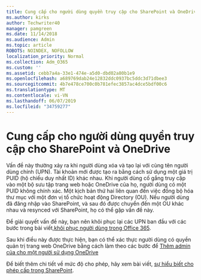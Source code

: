 ```yaml
---
title: Cung cấp cho người dùng quyền truy cập cho SharePoint và OneDrive
ms.author: kirks
author: Techwriter40
manager: pamgreen
ms.date: 11/14/2018
ms.audience: Admin
ms.topic: article
ROBOTS: NOINDEX, NOFOLLOW
localization_priority: Normal
ms.collection: Adm_O365
ms.custom: ''
ms.assetid: cebb7a4a-33e1-474e-a5d0-dbd02a80b1e9
ms.openlocfilehash: a689769dab24e12832ddc0937bc5ddc3d71dbee3
ms.sourcegitcommit: 4b7e478ce700c0b781efec3857ac4dce5bdf00c6
ms.translationtype: MT
ms.contentlocale: vi-VN
ms.lasthandoff: 06/07/2019
ms.locfileid: "34759277"
---
```

# <a name="give-users-access-to-sharepoint-and-onedrive"></a>Cung cấp cho người dùng quyền truy cập cho SharePoint và OneDrive

Vấn đề này thường xảy ra khi người dùng xóa và tạo lại với cùng tên người dùng chính (UPN). Tài khoản mới được tạo ra bằng cách sử dụng một giá trị PUID (hộ chiếu duy nhất ID) khác nhau. Khi người dùng cố gắng truy cập vào một bộ sưu tập trang web hoặc OneDrive của họ, người dùng có một PUID không chính xác. Một kịch bản thứ hai liên quan đến việc đồng bộ hóa thư mục với một đơn vị tổ chức hoạt động Directory (OU). Nếu người dùng đã đăng nhập vào SharePoint, và sau đó được chuyển đến một OU khác nhau và resynced với SharePoint, họ có thể gặp vấn đề này.

Để giải quyết vấn đề này, bạn nên khôi phục lại các UPN ban đầu với các bước trong bài viết,[khôi phục người dùng trong Office 365](https://docs.microsoft.com/office365/admin/add-users/restore-user?view=o365-worldwide).

Sau khi điều này được thực hiện, bạn có thể xác thực người dùng có quyền quản trị trang web OneDrive bằng cách làm theo các bước để [Thêm admin của cho một người sử dụng OneDrive](https://docs.microsoft.com/sharepoint/manage-user-profiles?redirectSourcePath=%252fen-us%252farticle%252fmanage-user-profiles-in-the-sharepoint-admin-center-494bec9c-6654-41f0-920f-f7f937ea9723#add-and-remove-admins-for-a-users-onedrive)

Để biết thêm chi tiết về mức độ cho phép, hãy xem bài viết, [sự hiểu biết cho phép cấp trong SharePoint](https://docs.microsoft.com/sharepoint/understanding-permission-levels).
